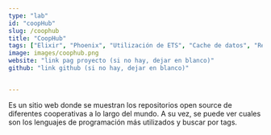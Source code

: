 ```yaml
---
type: "lab"
id: "coopHub"
slug: /coophub
title: "CoopHub"
tags: ["Elixir", "Phoenix", "Utilización de ETS", "Cache de datos", "ReactJS", "Api y acciones de GitHub"]
image: images/coophub.png
website: "link pag proyecto (si no hay, dejar en blanco)"
github: "link github (si no hay, dejar en blanco)"


---
```


Es un sitio web donde se muestran los repositorios open source de diferentes cooperativas a lo largo del mundo. 
A su vez, se puede ver cuales son los lenguajes de programación más utilizados y buscar por tags.
